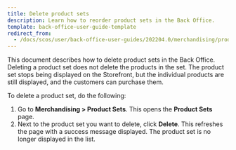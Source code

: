 ```yaml
---
title: Delete product sets
description: Learn how to reorder product sets in the Back Office.
template: back-office-user-guide-template
redirect_from:
  - /docs/scos/user/back-office-user-guides/202204.0/merchandising/product-sets/delete-product-sets.html
---
```



This document describes how to delete product sets in the Back Office. Deleting a product set does not delete the products in the set. The product set stops being displayed on the Storefront, but the individual products are still displayed, and the customers can purchase them. 


To delete a product set, do the following:
1. Go to **Merchandising&nbsp;<span aria-label="and then">></span> Product Sets**.
    This opens the **Product Sets** page.
2. Next to the product set you want to delete, click **Delete**.
    This refreshes the page with a success message displayed. The product set is no longer displayed in the list.

